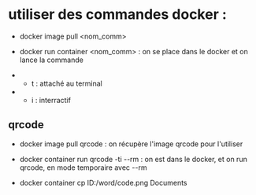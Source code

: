 # utiliser des commandes docker : 
- docker image pull <nom_comm> 

- docker run container <nom_comm> <param> : on se place dans le docker et on lance la commande
- - t : attaché au terminal
- - i : interractif

## qrcode

- docker image pull qrcode : on récupère l'image qrcode pour l'utiliser

- docker container run qrcode -ti --rm : on est dans le docker, et on run qrcode, en mode temporaire avec --rm

- docker container cp ID:/word/code.png Documents


